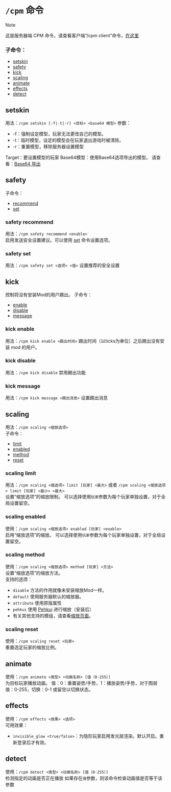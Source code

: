 
<a name="the-cpm-command"/>

# `/cpm` 命令

> [!NOTE]
> 这是服务器端 CPM 命令，请查看客户端“/cpm client”命令，[在这里](https://github.com/tom5454/CustomPlayerModels/wiki/The--cpmclient-command)


<a name="subcommands"/>

### 子命令：
* [setskin](#setskin)
* [safety](#safety)
* [kick](#kick)
* [scaling](#scaling)
* [animate](#animate)
* [effects](#effects)
* [detect](#detect)


<a name="setskin"/>

## setskin
用法：`/cpm setskin [-f|-t|-r] <目标> <base64 模型>`
参数：
* -f：强制设定模型，玩家无法更改自己的模型。
* -t：临时模型，设定的模型会在玩家退出游戏时被清除。
* -r：重置模型，移除服务器设置模型

Target：要设置模型的玩家
Base64模型：使用Base64选项导出的模型。
请查看：[Base64 导出](https://github.com/tom5454/CustomPlayerModels/wiki/Exporting#base64)


<a name="safety"/>

## safety
子命令：
* [recommend](#safety-recommend)
* [set](#safety-set)


<a name="safety-recommend"/>

### safety recommend
用法：`/cpm safety recommend <enable>`  
启用发送安全设置建议。可以使用 [set](#safety-set) 命令设置选项。


<a name="safety-set"/>

### safety set
用法：`/cpm safety set <选项> <值>`
设置推荐的安全设置


<a name="kick"/>

## kick
控制将没有安装Mod的用户踢出。
子命令：
* [enable](#kick-enable)
* [disable](#kick-disable)
* [message](#kick-message)


<a name="kick-enable"/>

### kick enable
用法：`/cpm kick enable <踢出时间>`
踢出时间（以ticks为单位）之后踢出没有安装 mod 的用户。


<a name="kick-disable"/>

### kick disable
用法：`/cpm kick disable`
禁用踢出功能


<a name="kick-message"/>

### kick message
用法：`/cpm kick message <踢出消息>`
设置踢出消息


<a name="scaling"/>

## scaling
用法：`/cpm scaling <缩放选项>`  
子命令：
* [limit](#scaling-limit)
* [enabled](#scaling-enabled)
* [method](#scaling-method)
* [reset](#scaling-reset)


<a name="scaling-limit"/>

### scaling limit
用法：`/cpm scaling <缩选项> limit [玩家] <最大>` 或者 `/cpm scaling <缩放选项> limit [玩家] <最小> <最大>`  
设置“缩放选项”的缩放限制。 可以选择使用`玩家`参数为每个玩家单独设置，对于全局设置留空。


<a name="scaling-enabled"/>

### scaling enabled
使用：`/cpm scaling <缩放选项> enabled [玩家] <enable>`  
启用“缩放选项”的缩放。 可以选择使用`玩家`参数为每个玩家单独设置，对于全局设置留空。


<a name="scaling-method"/>

### scaling method
使用：`/cpm scaling <缩放选项> method [玩家] <方法>`  
设置“缩放选项”的缩放方法。  
支持的选项：
* `disable` 方法的作用就像未安装缩放Mod一样。
* `default` 使用服务器默认的缩放器。
* `attribute` 使用原版属性
* `pehkui` 使用 [Pehkui](https://github.com/tom5454/CustomPlayerModels/wiki/Scaling#pehkui) 进行缩放（安装后）
* 有关其他支持的模组，请查看[缩放页面](https://github.com/tom5454/CustomPlayerModels/wiki/Scaling)。


<a name="scaling-reset"/>

### scaling reset
使用：`/cpm scaling reset <玩家>`  
重置选定玩家的缩放比例。


<a name="animate"/>

## animate
使用：`/cpm animate <类型> <动画名称> [值（0-255）]`  
为目标玩家播放动画。
值：0：重置姿势/手势，1：播放姿势/手势，对于图层值：0-255，切换：0-1 或留空以切换状态。


<a name="effects"/>

## effects
使用：`/cpm effects <效果> <选项>`  
可用效果：  
- `invisible_glow <true/false>`：为隐形玩家启用发光层渲染。默认开启。重新登录后才有效。


<a name="detect"/>

## detect
使用：`/cpm detect <类型> <动画名称> [值（0-255）]`  
检测指定的动画是否正在播放
如果存在`值`参数，则该命令检查动画值是否等于该参数
